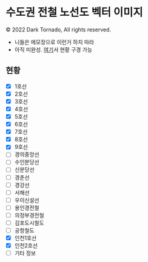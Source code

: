 # 수도권 전철 노선도 벡터 이미지
© 2022 Dark Tornado, All rights reserved.

* 니들은 메모장으로 이런거 하지 마라
* 아직 미완성. [여기](https://darktornado.github.io/MetroMapSVG/)서 현황 구경 가능

## 현황

* [x] 1호선
* [x] 2호선
* [x] 3호선
* [x] 4호선
* [x] 5호선
* [x] 6호선
* [x] 7호선
* [x] 8호선
* [x] 9호선
* [ ] 경의중앙선
* [ ] 수인분당선
* [ ] 신분당선
* [ ] 경춘선
* [ ] 경강선
* [ ] 서해선
* [ ] 우이신설선
* [ ] 용인경전철
* [ ] 의정부경전철
* [ ] 김포도시철도
* [ ] 공항철도
* [x] 인천1호선
* [x] 인천2호선
* [ ] 기타 정보
